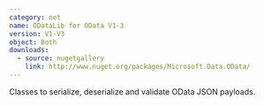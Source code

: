```yaml
---
category: net
name: ODataLib for OData V1-3
version: V1-V3
object: Both
downloads:
  - source: nugetgallery
    link: http://www.nuget.org/packages/Microsoft.Data.OData/
---
```

Classes to serialize, deserialize and validate OData JSON payloads.
